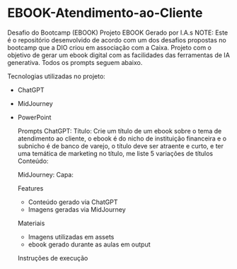 # EBOOK-Atendimento-ao-Cliente
Desafio do Bootcamp (EBOOK)
Projeto EBOOK Gerado por I.A.s
NOTE: Este é o repositório desenvolvido de acordo com um dos desafios propostas no bootcamp que a DIO criou em associação com a Caixa.
Projeto com o objetivo de gerar um ebook digital com as facilidades das ferramentas de IA generativa. Todos os prompts seguem abaixo.

Tecnologias utilizadas no projeto:
- ChatGPT
- MidJourney
- PowerPoint

  Prompts
  ChatGPT:
  Título: Crie um título de um ebook sobre o tema de atendimento ao cliente, o ebook é do nicho de instituição financeira e o subnicho é de banco de varejo, o título deve ser atraente e curto, e ter uma temática de marketing no título, me liste 5 variações de títulos
  Conteúdo:

  MidJourney:
  Capa:

  Features
  - Conteúdo gerado via ChatGPT
  - Imagens geradas via MidJourney
 
  Materiais
  * Imagens utilizadas em assets
  * ebook gerado durante as aulas em output
 
  Instruções de execução
  
